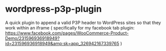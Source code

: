 wordpress-p3p-plugin
====================

A quick plugin to append a valid P3P header to WordPress sites so that they work within an iframe ( specifically for my facebook tab plugin: https://www.facebook.com/pages/WooCommerce-Product-Demo/231596936918949?id=231596936918949&amp;sk=app_326942167339765 ) 

